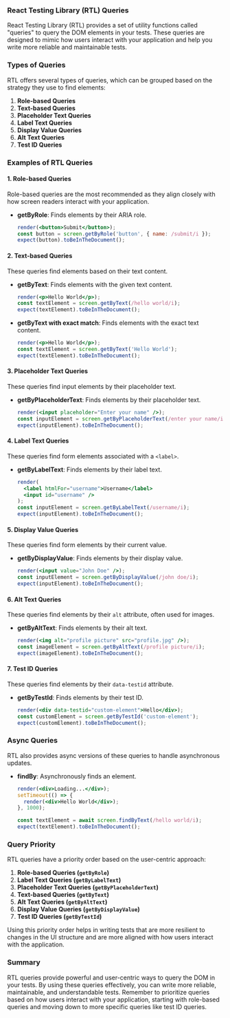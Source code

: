 ### React Testing Library (RTL) Queries

React Testing Library (RTL) provides a set of utility functions called "queries" to query the DOM elements in your tests. These queries are designed to mimic how users interact with your application and help you write more reliable and maintainable tests.

### Types of Queries

RTL offers several types of queries, which can be grouped based on the strategy they use to find elements:

1. **Role-based Queries**
2. **Text-based Queries**
3. **Placeholder Text Queries**
4. **Label Text Queries**
5. **Display Value Queries**
6. **Alt Text Queries**
7. **Test ID Queries**

### Examples of RTL Queries

#### 1. **Role-based Queries**

Role-based queries are the most recommended as they align closely with how screen readers interact with your application.

- **getByRole**: Finds elements by their ARIA role.

  ```jsx
  render(<button>Submit</button>);
  const button = screen.getByRole('button', { name: /submit/i });
  expect(button).toBeInTheDocument();
  ```

#### 2. **Text-based Queries**

These queries find elements based on their text content.

- **getByText**: Finds elements with the given text content.

  ```jsx
  render(<p>Hello World</p>);
  const textElement = screen.getByText(/hello world/i);
  expect(textElement).toBeInTheDocument();
  ```

- **getByText with exact match**: Finds elements with the exact text content.

  ```jsx
  render(<p>Hello World</p>);
  const textElement = screen.getByText('Hello World');
  expect(textElement).toBeInTheDocument();
  ```

#### 3. **Placeholder Text Queries**

These queries find input elements by their placeholder text.

- **getByPlaceholderText**: Finds elements by their placeholder text.

  ```jsx
  render(<input placeholder="Enter your name" />);
  const inputElement = screen.getByPlaceholderText(/enter your name/i);
  expect(inputElement).toBeInTheDocument();
  ```

#### 4. **Label Text Queries**

These queries find form elements associated with a `<label>`.

- **getByLabelText**: Finds elements by their label text.

  ```jsx
  render(
    <label htmlFor="username">Username</label>
    <input id="username" />
  );
  const inputElement = screen.getByLabelText(/username/i);
  expect(inputElement).toBeInTheDocument();
  ```

#### 5. **Display Value Queries**

These queries find form elements by their current value.

- **getByDisplayValue**: Finds elements by their display value.

  ```jsx
  render(<input value="John Doe" />);
  const inputElement = screen.getByDisplayValue(/john doe/i);
  expect(inputElement).toBeInTheDocument();
  ```

#### 6. **Alt Text Queries**

These queries find elements by their `alt` attribute, often used for images.

- **getByAltText**: Finds elements by their alt text.

  ```jsx
  render(<img alt="profile picture" src="profile.jpg" />);
  const imageElement = screen.getByAltText(/profile picture/i);
  expect(imageElement).toBeInTheDocument();
  ```

#### 7. **Test ID Queries**

These queries find elements by their `data-testid` attribute.

- **getByTestId**: Finds elements by their test ID.

  ```jsx
  render(<div data-testid="custom-element">Hello</div>);
  const customElement = screen.getByTestId('custom-element');
  expect(customElement).toBeInTheDocument();
  ```

### Async Queries

RTL also provides async versions of these queries to handle asynchronous updates.

- **findBy**: Asynchronously finds an element.
  
  ```jsx
  render(<div>Loading...</div>);
  setTimeout(() => {
    render(<div>Hello World</div>);
  }, 1000);

  const textElement = await screen.findByText(/hello world/i);
  expect(textElement).toBeInTheDocument();
  ```

### Query Priority

RTL queries have a priority order based on the user-centric approach:

1. **Role-based Queries (`getByRole`)**
2. **Label Text Queries (`getByLabelText`)**
3. **Placeholder Text Queries (`getByPlaceholderText`)**
4. **Text-based Queries (`getByText`)**
5. **Alt Text Queries (`getByAltText`)**
6. **Display Value Queries (`getByDisplayValue`)**
7. **Test ID Queries (`getByTestId`)**

Using this priority order helps in writing tests that are more resilient to changes in the UI structure and are more aligned with how users interact with the application.

### Summary

RTL queries provide powerful and user-centric ways to query the DOM in your tests. By using these queries effectively, you can write more reliable, maintainable, and understandable tests. Remember to prioritize queries based on how users interact with your application, starting with role-based queries and moving down to more specific queries like test ID queries.